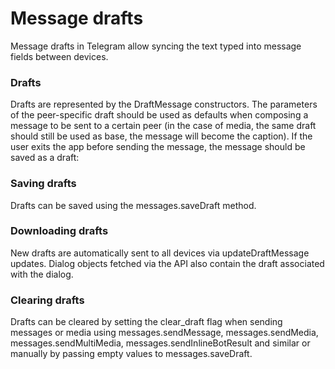 # Message drafts
Message drafts in Telegram allow syncing the text typed into message fields between devices.
### Drafts
Drafts are represented by the DraftMessage constructors.
The parameters of the peer-specific draft should be used as defaults when composing a message to be sent to a certain peer (in the case of media, the same draft should still be used as base, the message will become the caption).
If the user exits the app before sending the message, the message should be saved as a draft:
### Saving drafts
Drafts can be saved using the messages.saveDraft method.
### Downloading drafts
New drafts are automatically sent to all devices via updateDraftMessage updates.
Dialog objects fetched via the API also contain the draft associated with the dialog.
### Clearing drafts
Drafts can be cleared by setting the clear_draft flag when sending messages or media using messages.sendMessage, messages.sendMedia, messages.sendMultiMedia, messages.sendInlineBotResult and similar or manually by passing empty values to messages.saveDraft.

